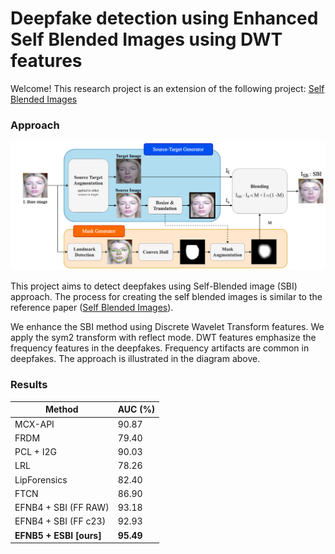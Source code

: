 # Deepfake detection using Enhanced Self Blended Images using DWT features

Welcome! This research project is an extension of the following project: [Self Blended Images](https://github.com/mapooon/SelfBlendedImages/tree/master)
 <br>

### Approach
![Image Description](fig/SBI.png)<br>

This project aims to detect deepfakes using Self-Blended image (SBI) approach. The process for creating the self blended images is similar to the reference paper ([Self Blended Images](https://github.com/mapooon/SelfBlendedImages/tree/master)).

We enhance the SBI method using Discrete Wavelet Transform features. We apply the sym2 transform with reflect mode. DWT features emphasize the frequency features in the deepfakes. Frequency artifacts are common in deepfakes.
The approach is illustrated in the diagram above.

### Results
| Method | AUC (%) |
|--------|---------|
| MCX-API |  90.87 |
| FRDM |  79.40 |
| PCL + I2G |  90.03 |
| LRL |  78.26 |
| LipForensics |  82.40 |
| FTCN |  86.90 |
| EFNB4 + SBI (FF RAW) |  93.18 |
| EFNB4 + SBI (FF c23) |  92.93 |
| **EFNB5 + ESBI [ours]** | **95.49** |

